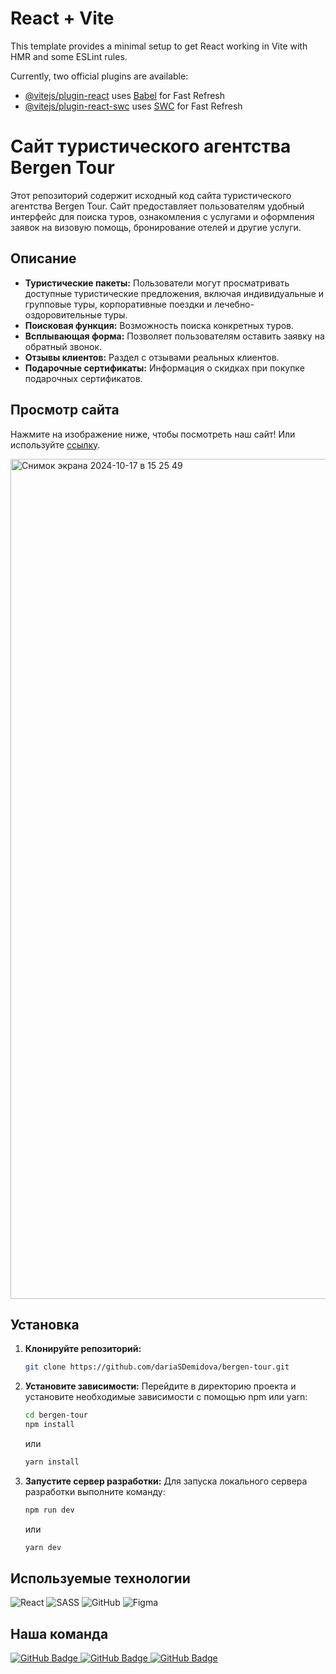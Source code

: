 # React + Vite

This template provides a minimal setup to get React working in Vite with HMR and some ESLint rules.

Currently, two official plugins are available:

- [@vitejs/plugin-react](https://github.com/vitejs/vite-plugin-react/blob/main/packages/plugin-react/README.md) uses [Babel](https://babeljs.io/) for Fast Refresh
- [@vitejs/plugin-react-swc](https://github.com/vitejs/vite-plugin-react-swc) uses [SWC](https://swc.rs/) for Fast Refresh

# Сайт туристического агентства Bergen Tour

Этот репозиторий содержит исходный код сайта туристического агентства Bergen Tour. Сайт предоставляет пользователям удобный интерфейс для поиска туров, ознакомления с услугами и оформления заявок на визовую помощь, бронирование отелей и другие услуги.

## Описание

- **Туристические пакеты:** Пользователи могут просматривать доступные туристические предложения, включая индивидуальные и групповые туры, корпоративные поездки и лечебно-оздоровительные туры.
- **Поисковая функция:** Возможность поиска конкретных туров.
- **Всплывающая форма:** Позволяет пользователям оставить заявку на обратный звонок.
- **Отзывы клиентов:** Раздел с отзывами реальных клиентов.
- **Подарочные сертификаты:** Информация о скидках при покупке подарочных сертификатов.

## Просмотр сайта

Нажмите на изображение ниже, чтобы посмотреть наш сайт! Или используйте [ссылку](https://bergentour.kz).

[<img width="1344" alt="Снимок экрана 2024-10-17 в 15 25 49" src="https://github.com/user-attachments/assets/e8b02068-76f8-451a-af6b-f823499922ad">](https://bergentour.kz)

## Установка
1. **Клонируйте репозиторий:**
    ```sh
    git clone https://github.com/dariaSDemidova/bergen-tour.git
    ```
2. **Установите зависимости:** Перейдите в директорию проекта и установите необходимые зависимости с помощью npm или yarn:
    ```sh
    cd bergen-tour
    npm install
    ```
    или
   
     ```sh
     yarn install
     ```
3. **Запустите сервер разработки:** Для запуска локального сервера разработки выполните команду:
   
    ```sh
    npm run dev
    ```
    или
   ```sh
   yarn dev
    ```
## Используемые технологии

![React](https://img.shields.io/badge/react-blue.svg?style=for-the-badge&logo=react&logoColor=white)
![SASS](https://img.shields.io/badge/SASS-hotpink.svg?style=for-the-badge&logo=SASS&logoColor=white)
![GitHub](https://img.shields.io/badge/github-%23121011.svg?style=for-the-badge&logo=github&logoColor=white)
![Figma](https://img.shields.io/badge/figma-%23F24E1E.svg?style=for-the-badge&logo=figma&logoColor=white)

## Наша команда

<div id="badges">
  <a href="https://github.com/dariaSDemidova">
    <img src="https://img.shields.io/badge/Daria-black?style=for-the-badge&logo=github&logoColor=white" alt="GitHub Badge"/>
  </a>
    <a href="https://github.com/marymih">
    <img src="https://img.shields.io/badge/Maria-black?style=for-the-badge&logo=github&logoColor=white" alt="GitHub Badge"/>
  </a>
    <a href="https://github.com/MariaAfanasyevam">
    <img src="https://img.shields.io/badge/Maria-black?style=for-the-badge&logo=github&logoColor=white" alt="GitHub Badge"/>
</div>
